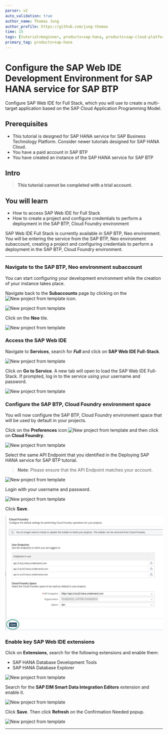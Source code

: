 ```yaml
---
parser: v2
auto_validation: true
author_name: Thomas Jung
author_profile: https://github.com/jung-thomas
time: 15
tags: [tutorial>beginner, products>sap-hana, products>sap-cloud-platform\,-sap-hana-service, tutorial>license]
primary_tag: products>sap-hana
---
```


# Configure the SAP Web IDE Development Environment for SAP HANA service for SAP BTP
<!-- description --> Configure SAP Web IDE for Full Stack, which you will use to create a multi-target application based on the SAP Cloud Application Programming Model.

## Prerequisites
 - This tutorial is designed for SAP HANA service for SAP Business Technology Platform. Consider newer tutorials designed for SAP HANA Cloud.
 - You have a paid account in SAP BTP
 - You have created an instance of the SAP HANA service for SAP BTP

## Intro
>**This tutorial cannot be completed with a trial account.**

## You will learn
  - How to access SAP Web IDE for Full Stack
  - How to create a project and configure credentials to perform a deployment in the SAP BTP, Cloud Foundry environment

SAP Web IDE Full Stack is currently available in SAP BTP, Neo environment. You will be entering the service from the SAP BTP, Neo environment subaccount, creating a project and configuring credentials to perform a deployment in the SAP BTP, Cloud Foundry environment.

---

### Navigate to the SAP BTP, Neo environment subaccount


You can start configuring your development environment while the creation of your instance takes place.

Navigate back to the **Subaccounts** page by clicking on the ![New project from template](1.png) icon.

![New project from template](2.png)

Click on the **Neo** tile.

![New project from template](3.png)


### Access the SAP Web IDE


Navigate to **Services**, search for ***Full*** and click on **SAP Web IDE Full-Stack**.

![New project from template](4.png)

Click on **Go to Service**. A new tab will open to load the SAP Web IDE Full-Stack. If prompted, log in to the service using your username and password.

![New project from template](5.png)


### Configure the SAP BTP, Cloud Foundry environment space


You will now configure the SAP BTP, Cloud Foundry environment space that will be used by default in your projects.

Click on the **Preferences** icon ![New project from template](6.png) and then click on **Cloud Foundry**.

![New project from template](7.png)

Select the same API Endpoint that you identified in the Deploying SAP HANA service for SAP BTP tutorial.

>**Note**: Please ensure that the API Endpoint matches your account.

![New project from template](8.png)

Login with your username and password.

![New project from template](9.png)


Click **Save**.

![New project from template](12X.png)


### Enable key SAP Web IDE extensions


Click on **Extensions**, search for the following extensions and enable them:

* SAP HANA Database Development Tools
* SAP HANA Database Explorer

![New project from template](13.png)

Search for the **SAP EIM Smart Data Integration Editors** extension and enable it.

![New project from template](14.png)

Click **Save**. Then click **Refresh** on the Confirmation Needed popup.

![New project from template](15.png)



---
